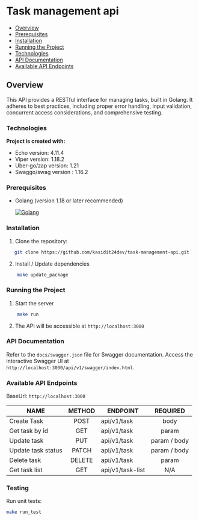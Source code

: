 # Task management api

* [Overview](#overview)
* [Prerequisites](#prerequisites)
* [Installation](#installation)
* [Running the Project](#running-the-project)
* [Technologies](#technologies)
* [API Documentation](#api-documentation)
* [Available API Endpoints](#available-api-endpoints)

## Overview

This API provides a RESTful interface for managing tasks, built in Golang. It adheres to best practices, including
proper error handling, input validation, concurrent access considerations, and comprehensive testing.

### Technologies

**Project is created with:**

* Echo version: 4.11.4
* Viper version: 1.18.2
* Uber-go/zap version: 1.21
* Swaggo/swag version : 1.16.2

### Prerequisites

- Golang (version 1.18 or later recommended)

  [![Golang][Go.dev]][Go-url]

### Installation

1. Clone the repository:

```bash
   git clone https://github.com/kasidit24dev/task-management-api.git
```

2. Install / Update dependencies

```bash
    make update_package
```

### Running the Project

1. Start the server

```bash
    make run
``` 

2. The API will be accessible at ```http://localhost:3000```

### API Documentation

Refer to the `docs/swagger.json` file for Swagger documentation. Access the interactive Swagger UI
at `http://localhost:3000/api/v1/swagger/index.html`.

### Available API Endpoints
BaseUrl: `http://localhost:3000`

| NAME               | METHOD | ENDPOINT         |   REQUIRED   |
|--------------------|:------:|------------------|:------------:|
| Create Task        |  POST  | api/v1/task      |     body     |
| Get task by id     |  GET   | api/v1/task      |    param     |
| Update task        |  PUT   | api/v1/task      | param / body |
| Update task status | PATCH  | api/v1/task      | param / body |
| Delete task        | DELETE | api/v1/task      |    param     |
| Get task list      |  GET   | api/v1/task-list |     N/A      |

### Testing
Run unit tests:
   ```bash
   make run_test
```

[Go.dev]: https://img.shields.io/badge/Go-00ADD8?style=for-the-badge&logo=go&logoColor=white
[Go-url]: https://go.dev
